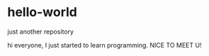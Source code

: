 # hello-world
just another repository

hi everyone,
I just started to learn programming. NICE TO MEET U!
